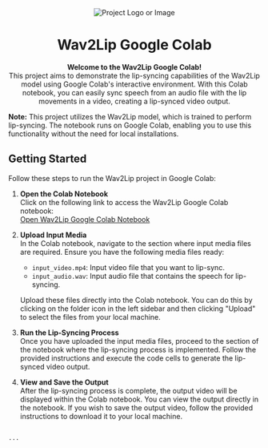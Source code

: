 <div align="center">
  <img src="path_to_logo_or_image.png" alt="Project Logo or Image">
</div>

# <div align="center">Wav2Lip Google Colab</div>

<div align="center">
  <strong>Welcome to the Wav2Lip Google Colab!</strong>
  <br>
  This project aims to demonstrate the lip-syncing capabilities of the Wav2Lip model using Google Colab's interactive environment. With this Colab notebook, you can easily sync speech from an audio file with the lip movements in a video, creating a lip-synced video output.
</div>

**Note:** This project utilizes the Wav2Lip model, which is trained to perform lip-syncing. The notebook runs on Google Colab, enabling you to use this functionality without the need for local installations.

## Getting Started

Follow these steps to run the Wav2Lip project in Google Colab:

1. **Open the Colab Notebook**
   <br>Click on the following link to access the Wav2Lip Google Colab notebook:
   <br>[Open Wav2Lip Google Colab Notebook](link_to_google_colab_notebook)

2. **Upload Input Media**
   <br>In the Colab notebook, navigate to the section where input media files are required. Ensure you have the following media files ready:
   - `input_video.mp4`: Input video file that you want to lip-sync.
   - `input_audio.wav`: Input audio file that contains the speech for lip-syncing.
   
   Upload these files directly into the Colab notebook. You can do this by clicking on the folder icon in the left sidebar and then clicking "Upload" to select the files from your local machine.

3. **Run the Lip-Syncing Process**
   <br>Once you have uploaded the input media files, proceed to the section of the notebook where the lip-syncing process is implemented. Follow the provided instructions and execute the code cells to generate the lip-synced video output.

4. **View and Save the Output**
   <br>After the lip-syncing process is complete, the output video will be displayed within the Colab notebook. You can view the output directly in the notebook. If you wish to save the output video, follow the provided instructions to download it to your local machine.


```text

...
